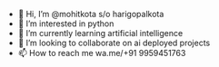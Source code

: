- 👋 Hi, I’m @mohitkota s/o harigopalkota 
- 👀 I’m interested in python 
- 🌱 I’m currently learning  artificial intelligence
- 💞️ I’m looking to collaborate on ai deployed projects 
- 📫 How to reach me wa.me/+91 9959451763

<!---
harigopaldad/harigopaldad is a ✨ special ✨ repository because its `README.md` (this file) appears on your GitHub profile.
You can click the Preview link to take a look at your changes.
--->
